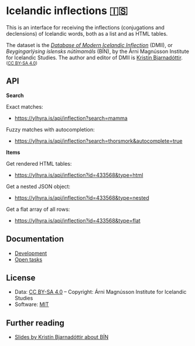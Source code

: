 # Icelandic inflections 🇮🇸

This is an interface for receiving the inflections (conjugations and declensions) of Icelandic words, both as a list and as HTML tables.

The dataset is the *[Database of Modern Icelandic Inflection](https://bin.arnastofnun.is/DMII/LTdata/k-format/)* (DMII), or *Beygingarlýsing íslensks nútímamáls* (BÍN), by the Árni Magnússon Institute for Icelandic Studies. The author and editor of DMII is [Kristín Bjarnadóttir](https://www.arnastofnun.is/is/stofnunin/starfsfolk/kristin-bjarnadottir). <small>([CC BY-SA 4.0](https://creativecommons.org/licenses/by-sa/4.0/))</small>

## API

**Search**

Exact matches:
* https://ylhyra.is/api/inflection?search=mamma

Fuzzy matches with autocompletion:
* https://ylhyra.is/api/inflection?search=thorsmork&autocomplete=true

**Items**

Get rendered HTML tables:
* https://ylhyra.is/api/inflection?id=433568&type=html

Get a nested JSON object:
* https://ylhyra.is/api/inflection?id=433568&type=nested

Get a flat array of all rows:
* https://ylhyra.is/api/inflection?id=433568&type=flat

## Documentation

* [Development](Development.md)
* [Open tasks](https://github.com/ylhyra/icelandic-inflections/projects/1)

## License

* Data: [CC BY-SA 4.0](https://creativecommons.org/licenses/by-sa/4.0/) – Copyright: Árni Magnússon Institute for Icelandic Studies
* Software: [MIT](https://opensource.org/licenses/MIT)

## Further reading

* [Slides by Kristín Bjarnadóttir about BÍN](https://notendur.hi.is/~kristinb/NFL2019_kb-kih-6jun.pdf)
